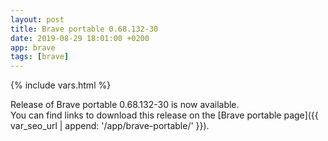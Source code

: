 ```yaml
---
layout: post
title: Brave portable 0.68.132-30
date: 2019-08-29 18:01:00 +0200
app: brave
tags: [brave]
---
```

{% include vars.html %}

Release of Brave portable 0.68.132-30 is now available.<br />
You can find links to download this release on the [Brave portable page]({{ var_seo_url | append: '/app/brave-portable/' }}).